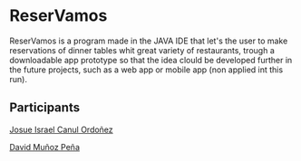 # ReserVamos
ReserVamos is a program made in the JAVA IDE that let's the user to make reservations of dinner tables whit great variety of restaurants, trough a downloadable app prototype so that the idea clould be  developed further in the future projects, such as a web app or mobile app (non applied int this run).

## Participants 
[Josue Israel Canul Ordoñez](https://github.com/JosueCanul/ReserVamos/blob/main/CV%20Josue%20Israel%20Canul%20Ordo%C3%B1ez.pdf "Josue Israel Canul Ordoñez")

[David Muñoz Peña](https://github.com/JosueCanul/ReserVamos/blob/main/David_Munoz_Pena_CV.pdf "David Muñoz Peña")
